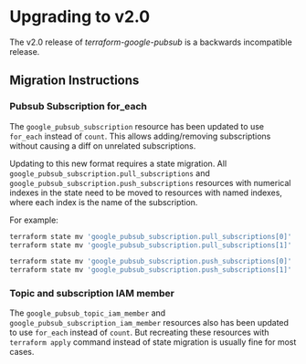 # Upgrading to v2.0

The v2.0 release of *terraform-google-pubsub* is a backwards incompatible release.

## Migration Instructions



### Pubsub Subscription for_each
The `google_pubsub_subscription` resource has been updated to use `for_each` instead of `count`. This allows adding/removing subscriptions without causing a diff on unrelated subscriptions.

Updating to this new format requires a state migration. 
All `google_pubsub_subscription.pull_subscriptions` and `google_pubsub_subscription.push_subscriptions` resources with numerical indexes in the state need to be moved to resources with named indexes, where each index is the name of the subscription.

For example:

```bash
terraform state mv 'google_pubsub_subscription.pull_subscriptions[0]' 'google_pubsub_subscription.pull_subscriptions["pull-subscription1-name"]'
terraform state mv 'google_pubsub_subscription.pull_subscriptions[1]' 'google_pubsub_subscription.pull_subscriptions["pull-subscription2-name"]'

terraform state mv 'google_pubsub_subscription.push_subscriptions[0]' 'google_pubsub_subscription.push_subscriptions["push-subscription1-name"]'
terraform state mv 'google_pubsub_subscription.push_subscriptions[1]' 'google_pubsub_subscription.push_subscriptions["push-subscription2-name"]'

```

### Topic and subscription IAM member

The `google_pubsub_topic_iam_member` and `google_pubsub_subscription_iam_member` resources also has been updated to use `for_each` instead of `count`.
But recreating these resources with `terraform apply` command instead of state migration is usually fine for most cases.
